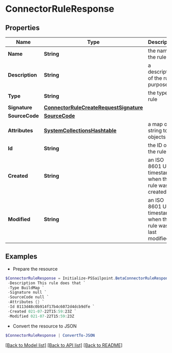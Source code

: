 # ConnectorRuleResponse
## Properties

Name | Type | Description | Notes
------------ | ------------- | ------------- | -------------
**Name** | **String** | the name of the rule | 
**Description** | **String** | a description of the rule&#39;s purpose | [optional] 
**Type** | **String** | the type of rule | 
**Signature** | [**ConnectorRuleCreateRequestSignature**](ConnectorRuleCreateRequestSignature.md) |  | [optional] 
**SourceCode** | [**SourceCode**](SourceCode.md) |  | 
**Attributes** | [**SystemCollectionsHashtable**](.md) | a map of string to objects | [optional] 
**Id** | **String** | the ID of the rule | 
**Created** | **String** | an ISO 8601 UTC timestamp when this rule was created | 
**Modified** | **String** | an ISO 8601 UTC timestamp when this rule was last modified | [optional] 

## Examples

- Prepare the resource
```powershell
$ConnectorRuleResponse = Initialize-PSSailpoint.BetaConnectorRuleResponse  -Name WebServiceBeforeOperationRule `
 -Description This rule does that `
 -Type BuildMap `
 -Signature null `
 -SourceCode null `
 -Attributes {} `
 -Id 8113d48c0b914f17b4c6072d4dcb9dfe `
 -Created 021-07-22T15:59:23Z `
 -Modified 021-07-22T15:59:23Z
```

- Convert the resource to JSON
```powershell
$ConnectorRuleResponse | ConvertTo-JSON
```

[[Back to Model list]](../README.md#documentation-for-models) [[Back to API list]](../README.md#documentation-for-api-endpoints) [[Back to README]](../README.md)

